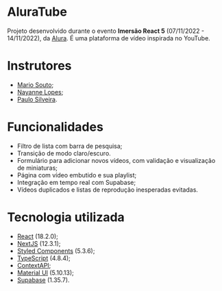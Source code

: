 
# AluraTube

Projeto desenvolvido durante o evento **Imersão React 5** (07/11/2022 - 14/11/2022), da [Alura](https://www.alura.com.br).
É uma plataforma de vídeo inspirada no YouTube.

# Instrutores

- [Mario Souto](https://github.com/omariosouto);
- [Nayanne Lopes](https://github.com/NayanneBatista);
- [Paulo Silveira](https://github.com/peas).

# Funcionalidades

- Filtro de lista com barra de pesquisa;
- Transição de modo claro/escuro.
- Formulário para adicionar novos vídeos, com validação e visualização de miniaturas;
- Página com vídeo embutido e sua playlist;
- Integração em tempo real com Supabase;
- Vídeos duplicados e listas de reprodução inesperadas evitadas.

# Tecnologia utilizada

- [React](https://reactjs.org/) (18.2.0);
- [NextJS](https://nextjs.org/) (12.3.1);
- [Styled Components](https://styled-components.com/) (5.3.6);
- [TypeScript](https://www.typescriptlang.org/) (4.8.4);
- [ContextAPI](https://reactjs.org/docs/context.html);
- [Material UI](https://mui.com/) (5.10.13);
- [Supabase](https://supabase.com/) (1.35.7).
